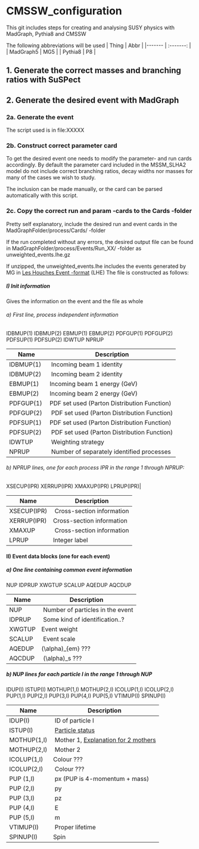 # CMSSW_configuration

This git includes steps for creating and analysing SUSY physics with MadGraph, Pythia8 and CMSSW

The following abbreviations will be used
| Thing | Abbr |
|------- | :-------: |
| MadGraph5 | MG5 |
| Pythia8 | P8 |

## 1. Generate the correct masses and branching ratios with SuSPect

## 2. Generate the desired event with MadGraph

### 2a. Generate the event

The script used is in file:XXXXX

### 2b. Construct correct parameter card

To get the desired event one needs to modify the parameter- and run cards accordingly. By default the parameter card included in the MSSM_SLHA2 model do not include correct branching ratios, decay widths nor masses for many of the cases we wish to study.

The inclusion can be made manually, or the card can be parsed automatically with this script.

### 2c. Copy the correct run and param -cards to the Cards -folder

Pretty self explanatory, include the desired run and event cards in the MadGraphFolder/process/Cards/ -folder

If the run completed without any errors, the desired output file can be found in MadGraphFolder/process/Events/Run_XX/ -folder as unweighted_events.lhe.gz 

If unzipped, the unweighted_events.lhe includes the events generated by MG in [Les Houches Event -format](https://arxiv.org/abs/hep-ph/0609017) (LHE) The file is constructed as follows:

##### I) Init information

Gives the information on the event and the file as whole

###### a) First line, process independent information


IDBMUP(1) IDBMUP(2) EBMUP(1)  EBMUP(2)  PDFGUP(1) PDFGUP(2) PDFSUP(1) PDFSUP(2) IDWTUP  NPRUP


| Name | Description |
| --- | --- |
IDBMUP(1) | Incoming beam 1 identity 
IDBMUP(2) | Incoming beam 2 identity
EBMUP(1) | Incoming beam 1 energy (GeV)
EBMUP(2) | Incoming beam 2 energy (GeV)
PDFGUP(1) | PDF set used (Parton Distribution Function)
PDFGUP(2) | PDF set used (Parton Distribution Function)
PDFSUP(1) | PDF set used (Parton Distribution Function)
PDFSUP(2) | PDF set used (Parton Distribution Function)
IDWTUP | Weighting strategy
NPRUP | Number of separately identified processes

###### b) NPRUP lines, one for each process IPR in the range 1 through NPRUP: 

XSECUP(IPR) XERRUP(IPR) XMAXUP(IPR) LPRUP(IPR)|

| Name | Description |
|---|---|
XSECUP(IPR) | Cross-section information
XERRUP(IPR) | Cross-section information
XMAXUP | Cross-section information
LPRUP | Integer label

#### II) Event data blocks (one for each event)
##### a) One line containing common event information

NUP IDPRUP  XWGTUP  SCALUP  AQEDUP  AQCDUP

| Name | Description |
| --- | --- |
NUP | Number of particles in the event
IDPRUP | Some kind of identification..?
XWGTUP | Event weight
SCALUP | Event scale
AQEDUP | \(\alpha\)_{em} ???
AQCDUP | \(\alpha\)_s ???

##### b) NUP lines for each particle I in the range 1 through NUP

IDUP(I) ISTUP(I)  MOTHUP(1,I) MOTHUP(2,I) ICOLUP(1,I) ICOLUP(2,I) PUP(1,I)  PUP(2,I)  PUP(3,I)  PUP(4,I)  PUP(5,I)  VTIMUP(I) SPINUP(I)

|Name | Description|
|---|---|
IDUP(I) | ID of particle I
ISTUP(I) | [Particle status](http://home.thep.lu.se/~torbjorn/pythia81html/ParticleProperties.html)
MOTHUP(1,I) | Mother 1, [Explanation for 2 mothers](http://home.thep.lu.se/~torbjorn/pythia81html/ParticleProperties.html)
MOTHUP(2,I) | Mother 2
ICOLUP(1,I) | Colour ???
ICOLUP(2,I) | Colour ???
PUP (1,I) | px (PUP is 4-momentum + mass)
PUP (2,I) | py 
PUP (3,I) | pz
PUP (4,I) | E
PUP (5,I) | m
VTIMUP(I) | Proper lifetime
SPINUP(I) | Spin











